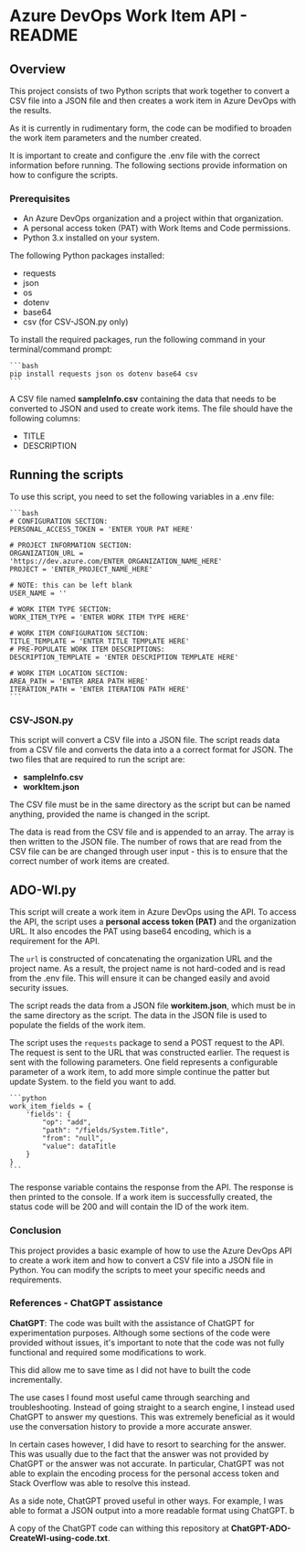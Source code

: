 # Azure DevOps Work Item API - README

## Overview

This project consists of two Python scripts that work together to convert a CSV file into a JSON file and then creates a work item in Azure DevOps with the results.

As it is currently in rudimentary form, the code can be modified to broaden the work item parameters and the number created.

It is important to create and configure the .env file with the correct information before running. The following sections provide information on how to configure the scripts.

### Prerequisites

- An Azure DevOps organization and a project within that organization.
- A personal access token (PAT) with Work Items and Code permissions.
- Python 3.x installed on your system.

The following Python packages installed:

- requests
- json
- os
- dotenv
- base64
- csv (for CSV-JSON.py only)

To install the required packages, run the following command in your terminal/command prompt:

    ```bash
    pip install requests json os dotenv base64 csv
    ```

A CSV file named **sampleInfo.csv** containing the data that needs to be converted to JSON and used to create work items. The file should have the following columns:

- TITLE
- DESCRIPTION

## Running the scripts

To use this script, you need to set the following variables in a .env file:

    ```bash
    # CONFIGURATION SECTION:
    PERSONAL_ACCESS_TOKEN = 'ENTER YOUR PAT HERE'
    
    # PROJECT INFORMATION SECTION:
    ORGANIZATION_URL = 'https://dev.azure.com/ENTER_ORGANIZATION_NAME_HERE'
    PROJECT = 'ENTER_PROJECT_NAME_HERE'

    # NOTE: this can be left blank
    USER_NAME = ''

    # WORK ITEM TYPE SECTION:
    WORK_ITEM_TYPE = 'ENTER WORK ITEM TYPE HERE'

    # WORK ITEM CONFIGURATION SECTION:
    TITLE_TEMPLATE = 'ENTER TITLE TEMPLATE HERE'
    # PRE-POPULATE WORK ITEM DESCRIPTIONS:
    DESCRIPTION_TEMPLATE = 'ENTER DESCRIPTION TEMPLATE HERE'

    # WORK ITEM LOCATION SECTION:
    AREA_PATH = 'ENTER AREA PATH HERE'
    ITERATION_PATH = 'ENTER ITERATION PATH HERE'
    ```

### **CSV-JSON.py**

This script will convert a CSV file into a JSON file. The script reads data from a CSV file and converts the data into a a correct format for JSON. The two files that are required to run the script are:

- **sampleInfo.csv**
- **workItem.json**

The CSV file must be in the same directory as the script but can be named anything, provided the name is changed in the script.

The data is read from the CSV file and is appended to an array. The array is then written to the JSON file. The number of rows that are read from the CSV file can be are changed through user input - this is to ensure that the correct number of work items are created.

## **ADO-WI.py**

This script will create a work item in Azure DevOps using the API. To access the API, the script uses a **personal access token (PAT)** and the organization URL. It also encodes the PAT using base64 encoding, which is a requirement for the API.

The `url` is constructed of concatenating the organization URL and the project name. As a result, the project name is not hard-coded and is read from the .env file. This will ensure it can be changed easily and avoid security issues.

The script reads the data from a JSON file **workitem.json**, which must be in the same directory as the script. The data in the JSON file is used to populate the fields of the work item.

The script uses the `requests` package to send a POST request to the API. The request is sent to the URL that was constructed earlier. The request is sent with the following parameters. One field represents a configurable parameter of a work item, to add more simple continue the patter but update System. to the field you want to add.

    ```python
    work_item_fields = {
        'fields': {
            "op": "add",
            "path": "/fields/System.Title",
            "from": "null",
            "value": dataTitle
        }
    }
    ```

The response variable contains the response from the API. The response is then printed to the console. If a work item is successfully created, the status code will be 200 and will contain the ID of the work item.

### Conclusion

This project provides a basic example of how to use the Azure DevOps API to create a work item and how to convert a CSV file into a JSON file in Python. You can modify the scripts to meet your specific needs and requirements.

### References - ChatGPT assistance

**ChatGPT**: The code was built with the assistance of ChatGPT for experimentation purposes. Although some sections of the code were provided without issues, it's important to note that the code was not fully functional and required some modifications to work.

This did allow me to save time as I did not have to built the code incrementally.

The use cases I found most useful came through searching and troubleshooting. Instead of going straight to a search engine, I instead used ChatGPT to answer my questions. This was extremely beneficial as it would use the conversation history to provide a more accurate answer.

In certain cases however, I did have to resort to searching for the answer. This was usually due to the fact that the answer was not provided by ChatGPT or the answer was not accurate. In particular, ChatGPT was not able to explain the encoding process for the personal access token and Stack Overflow was able to resolve this instead.

As a side note, ChatGPT proved useful in other ways. For example, I was able to format a JSON output into a more readable format using ChatGPT. b

A copy of the ChatGPT code can withing this repository at **ChatGPT-ADO-CreateWI-using-code.txt**.
